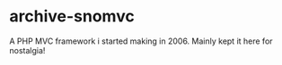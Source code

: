 archive-snomvc
==============

A PHP MVC framework i started making in 2006. Mainly kept it here for nostalgia!